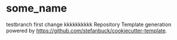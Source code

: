 # some_name
testbranch
first change
kkkkkkkkkk
Repository Template generation powered by https://github.com/stefanbuck/cookiecutter-template.
